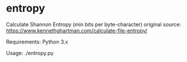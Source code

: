 # entropy


Calculate Shannon Entropy (min bits per byte-character)
original source: https://www.kennethghartman.com/calculate-file-entropy/

Requirements: Python 3.x

Usage: ./entropy.py <filename>